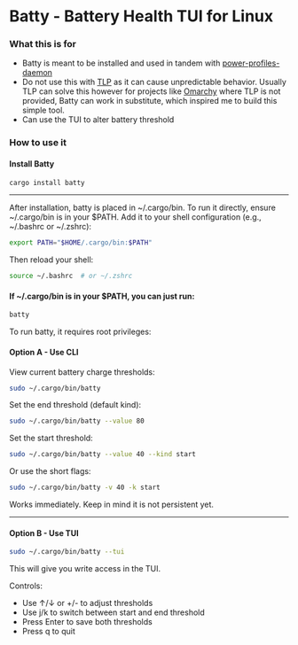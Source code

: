 # Batty - Battery Health TUI for Linux

### What this is for
- Batty is meant to be installed and used in tandem with [power-profiles-daemon](https://gitlab.freedesktop.org/upower/power-profiles-daemon)
- Do not use this with [TLP](https://github.com/linrunner/TLP) as it can cause unpredictable behavior. Usually TLP can solve this however for projects like [Omarchy](https://github.com/basecamp/omarchy) where TLP is not provided, Batty can work in substitute, which inspired me to build this simple tool.
- Can use the TUI to alter battery threshold

### How to use it

#### Install Batty

```bash
cargo install batty
```
---

After installation, batty is placed in ~/.cargo/bin. To run it directly, ensure ~/.cargo/bin is in your $PATH. Add it to your shell configuration (e.g., ~/.bashrc or ~/.zshrc):

```bash
export PATH="$HOME/.cargo/bin:$PATH"
```

Then reload your shell:

```bash
source ~/.bashrc  # or ~/.zshrc
``` 

#### If ~/.cargo/bin is in your $PATH, you can just run:

```bash
batty
```

To run batty, it requires root privileges:

#### Option A - Use CLI

View current battery charge thresholds:

```bash
sudo ~/.cargo/bin/batty
```

Set the end threshold (default kind):

```bash
sudo ~/.cargo/bin/batty --value 80
```

Set the start threshold:

```bash
sudo ~/.cargo/bin/batty --value 40 --kind start
```

Or use the short flags:

```bash
sudo ~/.cargo/bin/batty -v 40 -k start
```

Works immediately. Keep in mind it is not persistent yet.

---

#### Option B - Use TUI

```bash
sudo ~/.cargo/bin/batty --tui
```

This will give you write access in the TUI.

Controls:
- Use ↑/↓ or +/- to adjust thresholds
- Use j/k to switch between start and end threshold
- Press Enter to save both thresholds
- Press q to quit
